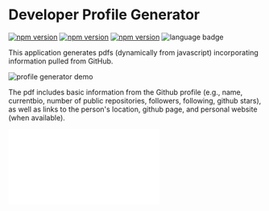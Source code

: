 # Developer Profile Generator

[![npm version](https://badge.fury.io/js/axios.svg)](https://badge.fury.io/js/axios)
[![npm version](https://badge.fury.io/js/html-pdf.svg)](https://badge.fury.io/js/html-pdf)
[![npm version](https://badge.fury.io/js/inquirer.svg)](https://badge.fury.io/js/inquirer)
![language badge](https://img.shields.io/github/languages/top/inorrmann/Developer-Profile-Generator)

This application generates pdfs (dynamically from javascript) incorporating information pulled from GitHub. 

![profile generator demo](./profile-generator-demo.gif)

The pdf includes basic information from the Github profile (e.g., name, currentbio, number of public repositories, followers, following, github stars), as well as links to the person's location, github page, and personal website (when available).

![profile sample](./profile.pdf)